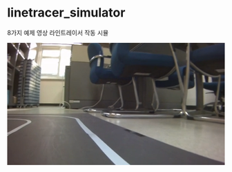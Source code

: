 # linetracer_simulator
8가지 예제 영상 라인트레이서 작동 시뮬

![snapshot](./img/1_lt_ccw_50rpm_out.mp4_snapshot.png) 

